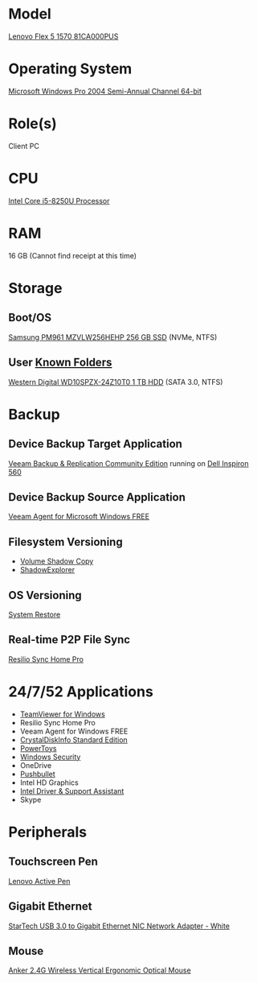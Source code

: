 # Model

[Lenovo Flex 5 1570 81CA000PUS](https://pcsupport.lenovo.com/us/en/products/laptops-and-netbooks/flex-series/flex-5-1570-type-81ca/81ca/81ca000pus)

# Operating System

[Microsoft Windows Pro 2004 Semi-Annual Channel 64-bit](https://docs.microsoft.com/en-us/windows/release-information/)

# Role(s)

Client PC

# CPU

[Intel Core i5-8250U Processor](https://ark.intel.com/content/www/us/en/ark/products/124967/intel-core-i5-8250u-processor-6m-cache-up-to-3-40-ghz.html)

# RAM

16 GB (Cannot find receipt at this time)

# Storage

## Boot/OS

[Samsung PM961 MZVLW256HEHP 256 GB SSD](https://www.samsung.com/semiconductor/ssd/client-ssd/MZVLW256HEHP/) (NVMe, NTFS)

## User [Known Folders](https://docs.microsoft.com/en-us/windows/win32/shell/known-folders)

[Western Digital WD10SPZX-24Z10T0 1 TB HDD](https://shop.westerndigital.com/tools/documentRequestHandler?docPath=/content/dam/doc-library/en_us/assets/public/western-digital/product/internal-drives/wd-blue-hdd/product-brief-western-digital-wd-blue-mobile-sata-hdd.pdf) (SATA 3.0, NTFS)

# Backup

## Device Backup Target Application

[Veeam Backup & Replication Community Edition](https://www.veeam.com/virtual-machine-backup-solution-free.html) running on [Dell Inspiron 560](https://github.com/jdrch/Hardware/blob/master/Dell%20Inspiron%20560.md)

## Device Backup Source Application

[Veeam Agent for Microsoft Windows FREE](https://www.veeam.com/windows-endpoint-server-backup-free.html)

## Filesystem Versioning

* [Volume Shadow Copy](https://docs.microsoft.com/en-us/windows/win32/vss/volume-shadow-copy-service-overview)
* [ShadowExplorer](https://www.shadowexplorer.com/)

## OS Versioning

[System Restore](https://docs.microsoft.com/en-us/windows/win32/sr/system-restore-reference)

## Real-time P2P File Sync

[Resilio Sync Home Pro](https://www.resilio.com/individuals/)

# 24/7/52 Applications

* [TeamViewer for Windows](https://www.teamviewer.com/en-us/download/windows/)
* Resilio Sync Home Pro
* Veeam Agent for Windows FREE
* [CrystalDiskInfo Standard Edition](https://crystalmark.info/en/software/crystaldiskinfo/)
* [PowerToys](https://github.com/microsoft/PowerToys)
* [Windows Security](https://www.microsoft.com/en-us/windows/comprehensive-security)
* OneDrive
* [Pushbullet](https://www.pushbullet.com/)
* Intel HD Graphics
* [Intel Driver & Support Assistant](https://www.intel.com/content/www/us/en/support/detect.html)
* Skype

# Peripherals

## Touchscreen Pen

[Lenovo Active Pen](https://www.lenovo.com/us/en/accessories-and-monitors/pens-and-supplies/pens/TAB-ACC-BO-Lenovo-Active-pen-NA/p/GX80K32882)

## Gigabit Ethernet

[StarTech USB 3.0 to Gigabit Ethernet NIC Network Adapter - White](https://www.startech.com/Networking-IO/usb-network-adapters/USB-3-to-Gigabit-Ethernet-NIC-Network-Adapter~USB31000SW)

## Mouse 

[Anker 2.4G Wireless Vertical Ergonomic Optical Mouse](https://www.anker.com/products/variant/anker-24g-wireless-vertical-ergonomic-optical-mouse/A7852011)
